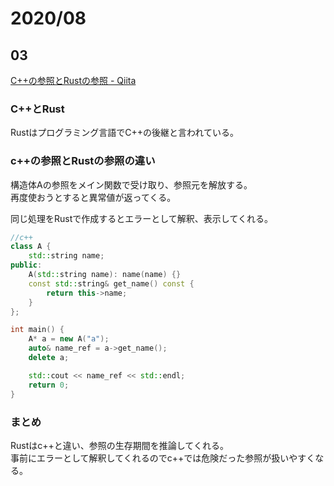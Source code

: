 # 2020/08

## 03
[C\+\+の参照とRustの参照 \- Qiita](https://qiita.com/termoshtt/items/3e3175a66c96219dcf17)

### C++とRust
Rustはプログラミング言語でC++の後継と言われている。

### c++の参照とRustの参照の違い
構造体Aの参照をメイン関数で受け取り、参照元を解放する。  
再度使おうとすると異常値が返ってくる。

同じ処理をRustで作成するとエラーとして解釈、表示してくれる。

```c++
//c++
class A {
    std::string name;
public:
    A(std::string name): name(name) {}
    const std::string& get_name() const {
        return this->name;
    }
};

int main() {
    A* a = new A("a");
    auto& name_ref = a->get_name();
    delete a;

    std::cout << name_ref << std::endl;
    return 0;
}
```
### まとめ
Rustはc++と違い、参照の生存期間を推論してくれる。  
事前にエラーとして解釈してくれるのでc++では危険だった参照が扱いやすくなる。


